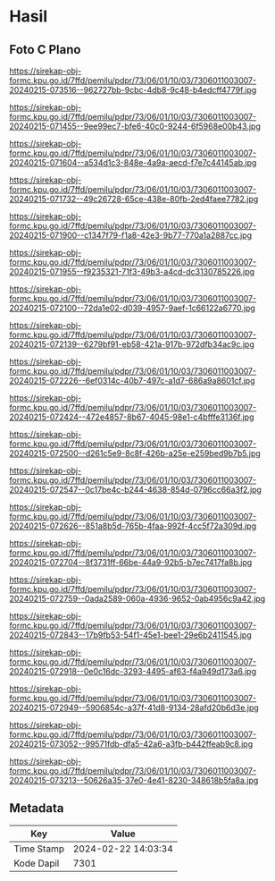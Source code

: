 # Hasil

## Foto C Plano

https://sirekap-obj-formc.kpu.go.id/7ffd/pemilu/pdpr/73/06/01/10/03/7306011003007-20240215-073516--962727bb-9cbc-4db8-9c48-b4edcff4779f.jpg

https://sirekap-obj-formc.kpu.go.id/7ffd/pemilu/pdpr/73/06/01/10/03/7306011003007-20240215-071455--9ee99ec7-bfe6-40c0-9244-6f5968e00b43.jpg

https://sirekap-obj-formc.kpu.go.id/7ffd/pemilu/pdpr/73/06/01/10/03/7306011003007-20240215-071604--a534d1c3-848e-4a9a-aecd-f7e7c44145ab.jpg

https://sirekap-obj-formc.kpu.go.id/7ffd/pemilu/pdpr/73/06/01/10/03/7306011003007-20240215-071732--49c26728-65ce-438e-80fb-2ed4faee7782.jpg

https://sirekap-obj-formc.kpu.go.id/7ffd/pemilu/pdpr/73/06/01/10/03/7306011003007-20240215-071900--c1347f79-f1a8-42e3-9b77-770a1a2887cc.jpg

https://sirekap-obj-formc.kpu.go.id/7ffd/pemilu/pdpr/73/06/01/10/03/7306011003007-20240215-071955--f9235321-71f3-49b3-a4cd-dc3130785226.jpg

https://sirekap-obj-formc.kpu.go.id/7ffd/pemilu/pdpr/73/06/01/10/03/7306011003007-20240215-072100--72da1e02-d039-4957-9aef-1c66122a6770.jpg

https://sirekap-obj-formc.kpu.go.id/7ffd/pemilu/pdpr/73/06/01/10/03/7306011003007-20240215-072139--6279bf91-eb58-421a-917b-972dfb34ac9c.jpg

https://sirekap-obj-formc.kpu.go.id/7ffd/pemilu/pdpr/73/06/01/10/03/7306011003007-20240215-072226--6ef0314c-40b7-497c-a1d7-686a9a8601cf.jpg

https://sirekap-obj-formc.kpu.go.id/7ffd/pemilu/pdpr/73/06/01/10/03/7306011003007-20240215-072424--472e4857-8b67-4045-98e1-c4bfffe3136f.jpg

https://sirekap-obj-formc.kpu.go.id/7ffd/pemilu/pdpr/73/06/01/10/03/7306011003007-20240215-072500--d261c5e9-8c8f-426b-a25e-e259bed9b7b5.jpg

https://sirekap-obj-formc.kpu.go.id/7ffd/pemilu/pdpr/73/06/01/10/03/7306011003007-20240215-072547--0c17be4c-b244-4638-854d-0796cc66a3f2.jpg

https://sirekap-obj-formc.kpu.go.id/7ffd/pemilu/pdpr/73/06/01/10/03/7306011003007-20240215-072626--851a8b5d-765b-4faa-992f-4cc5f72a309d.jpg

https://sirekap-obj-formc.kpu.go.id/7ffd/pemilu/pdpr/73/06/01/10/03/7306011003007-20240215-072704--8f3731ff-66be-44a9-92b5-b7ec7417fa8b.jpg

https://sirekap-obj-formc.kpu.go.id/7ffd/pemilu/pdpr/73/06/01/10/03/7306011003007-20240215-072759--0ada2589-060a-4936-9652-0ab4956c9a42.jpg

https://sirekap-obj-formc.kpu.go.id/7ffd/pemilu/pdpr/73/06/01/10/03/7306011003007-20240215-072843--17b9fb53-54f1-45e1-bee1-29e6b2411545.jpg

https://sirekap-obj-formc.kpu.go.id/7ffd/pemilu/pdpr/73/06/01/10/03/7306011003007-20240215-072918--0e0c16dc-3293-4495-af63-f4a949d173a6.jpg

https://sirekap-obj-formc.kpu.go.id/7ffd/pemilu/pdpr/73/06/01/10/03/7306011003007-20240215-072949--5906854c-a37f-41d8-9134-28afd20b6d3e.jpg

https://sirekap-obj-formc.kpu.go.id/7ffd/pemilu/pdpr/73/06/01/10/03/7306011003007-20240215-073052--99571fdb-dfa5-42a6-a3fb-b442ffeab9c8.jpg

https://sirekap-obj-formc.kpu.go.id/7ffd/pemilu/pdpr/73/06/01/10/03/7306011003007-20240215-073213--50626a35-37e0-4e41-8230-348618b5fa8a.jpg


## Metadata

| Key        | Value               |
| ---------- | ------------------- |
| Time Stamp | 2024-02-22 14:03:34 |
| Kode Dapil | 7301                |



